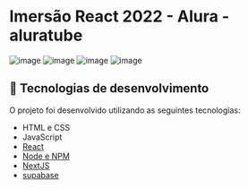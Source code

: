 # Imersão React 2022 - Alura - aluratube

![image](https://user-images.githubusercontent.com/101356855/201522983-79825375-dc10-40fd-8f26-5c2605596fa2.png)
![image](https://user-images.githubusercontent.com/101356855/201523003-457b3421-cc59-4cde-97b2-691661bc307a.png)
![image](https://user-images.githubusercontent.com/101356855/201523040-43eaa9ab-c764-4f83-92d5-5409d8320671.png)
![image](https://user-images.githubusercontent.com/101356855/201523205-4d96c2f8-93e2-4a97-869c-941ad2820d5c.png)


## 🚀 Tecnologias de desenvolvimento

O projeto foi desenvolvido utilizando as seguintes tecnologias:
- HTML e CSS
- JavaScript
- [React](https://pt-br.reactjs.org/)
- [Node e NPM](https://nodejs.org/)
- [NextJS](https://nextjs.org/)
- [supabase](https://supabase.com/)

